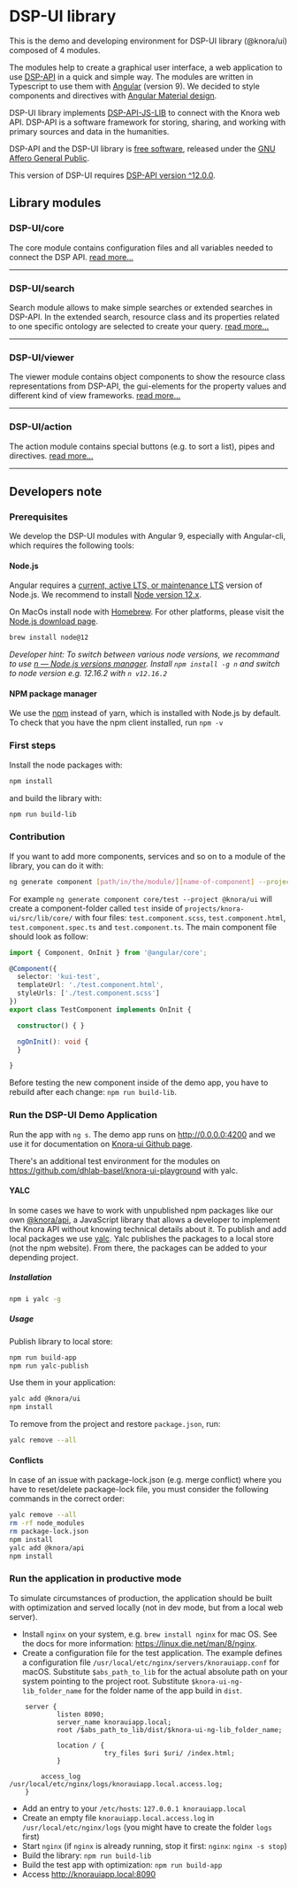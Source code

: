 # DSP-UI library

This is the demo and developing environment for DSP-UI library (@knora/ui) composed of 4 modules.

The modules help to create a graphical user interface, a web application to use [DSP-API](https://www.knora.org) in a quick and simple way. The modules are written in Typescript to use them with [Angular](https://angular.io) (version 9). We decided to style components and directives with [Angular Material design](https://material.angular.io).

DSP-UI library implements [DSP-API-JS-LIB](https://www.npmjs.com/package/@knora/api) to connect with the Knora web API. DSP-API is a software framework for storing, sharing, and working with primary sources and data in the humanities.

DSP-API and the DSP-UI library is [free software](http://www.gnu.org/philosophy/free-sw.en.html), released under the [GNU Affero General Public](http://www.gnu.org/licenses/agpl-3.0.en.html).

This version of DSP-UI requires [DSP-API version ^12.0.0](https://github.com/dasch-swiss/knora-api/releases/tag/v12.0.0).

## Library modules

### DSP-UI/core

The core module contains configuration files and all variables needed to connect the DSP API.
[read more...](https://dasch-swiss.github.io/knora-ui/modules/core)

---

### DSP-UI/search

Search module allows to make simple searches or extended searches in DSP-API. In the extended search, resource class and its properties related to one specific ontology are selected to create your query.
[read more...](https://dasch-swiss.github.io/knora-ui/modules/search)

---

### DSP-UI/viewer

The viewer module contains object components to show the resource class representations from DSP-API, the gui-elements for the property values and different kind of view frameworks.
[read more...](https://dasch-swiss.github.io/knora-ui/modules/viewer)

---

### DSP-UI/action

The action module contains special buttons (e.g. to sort a list), pipes and directives.
[read more...](https://dasch-swiss.github.io/knora-ui/modules/action)

---

## Developers note

### Prerequisites

We develop the DSP-UI modules with Angular 9, especially with Angular-cli, which requires the following tools:

#### Node.js

Angular requires a [current, active LTS, or maintenance LTS](https://nodejs.org/about/releases/) version of Node.js. We recommend to install [Node version 12.x](https://nodejs.org/download/release/latest-v12.x/).

On MacOs install node with [Homebrew](https://brew.sh). For other platforms, please visit the [Node.js download page](https://nodejs.org/en/download/).

```bash
brew install node@12
```

_Developer hint: To switch between various node versions, we recommand to use [n &mdash; Node.js versions manager](https://www.npmjs.com/package/n). Install `npm install -g n` and switch to node version e.g. 12.16.2 with `n v12.16.2`_

#### NPM package manager

We use the [npm](https://docs.npmjs.com/cli/install) instead of yarn, which is installed with Node.js by default. To check that you have the npm client installed, run `npm -v`

### First steps

Install the node packages with:

```bash
npm install
```

and build the library with:

```bash
npm run build-lib
```

### Contribution

If you want to add more components, services and so on to a module of the library, you can do it with:

```bash
ng generate component [path/in/the/module/][name-of-component] --project @knora/ui
```

For example `ng generate component core/test --project @knora/ui` will create a component-folder called `test` inside of `projects/knora-ui/src/lib/core/` with four files: `test.component.scss`, `test.component.html`, `test.component.spec.ts` and `test.component.ts`. The main component file should look as follow:

```typescript
import { Component, OnInit } from '@angular/core';

@Component({
  selector: 'kui-test',
  templateUrl: './test.component.html',
  styleUrls: ['./test.component.scss']
})
export class TestComponent implements OnInit {

  constructor() { }

  ngOnInit(): void {
  }

}
```

Before testing the new component inside of the demo app, you have to rebuild after each change: `npm run build-lib`.

### Run the DSP-UI Demo Application

Run the app with `ng s`. The demo app runs on <http://0.0.0.0:4200> and we use it for documentation on [Knora-ui Github page](https://dasch-swiss.github.io/knora-ui).

There's an additional test environment for the modules on <https://github.com/dhlab-basel/knora-ui-playground> with yalc.

#### YALC

In some cases we have to work with unpublished npm packages like our own [@knora/api](https://github.com/dasch-swiss/knora-api-js-lib), a JavaScript library that allows a developer to implement the Knora API without knowing technical details about it.
To publish and add local packages we use [yalc](https://www.npmjs.com/package/yalc). Yalc publishes the packages to a local store (not the npm website).
From there, the packages can be added to your depending project.

##### Installation

```bash
npm i yalc -g
```

##### Usage

Publish library to local store:

```bash
npm run build-app
npm run yalc-publish
```

Use them in your application:

```bash
yalc add @knora/ui
npm install
```

To remove from the project and restore `package.json`, run:

```bash
yalc remove --all
```

#### Conflicts

In case of an issue with package-lock.json (e.g. merge conflict) where you have to reset/delete package-lock file, you must consider the following commands in the correct order:

```bash
yalc remove --all
rm -rf node_modules
rm package-lock.json
npm install
yalc add @knora/api
npm install
```

### Run the application in productive mode

To simulate circumstances of production, the application should be built with optimization and served locally
(not in dev mode, but from a local web server).

* Install `nginx` on your system, e.g. `brew install nginx` for mac OS. See the docs for more information: <https://linux.die.net/man/8/nginx>.
* Create a configuration file for the test application.
    The example defines a configuration file `/usr/local/etc/nginx/servers/knorauiapp.conf` for macOS.
    Substitute `$abs_path_to_lib` for the actual absolute path on your system pointing to the project root.
    Substitute `$knora-ui-ng-lib_folder_name` for the folder name of the app build in `dist`.

```nginx
    server {
            listen 8090;
            server_name knorauiapp.local;
            root /$abs_path_to_lib/dist/$knora-ui-ng-lib_folder_name;

            location / {
                        try_files $uri $uri/ /index.html;
            }

        access_log /usr/local/etc/nginx/logs/knorauiapp.local.access.log;
    }
```

* Add an entry to your `/etc/hosts`: `127.0.0.1 knorauiapp.local`
* Create an empty file `knorauiapp.local.access.log` in `/usr/local/etc/nginx/logs`
    (you might have to create the folder `logs` first)
* Start `nginx` (if `nginx` is already running, stop it first: `nginx`: `nginx -s stop`)
* Build the library: `npm run build-lib`
* Build the test app with optimization: `npm run build-app`
* Access <http://knorauiapp.local:8090>
